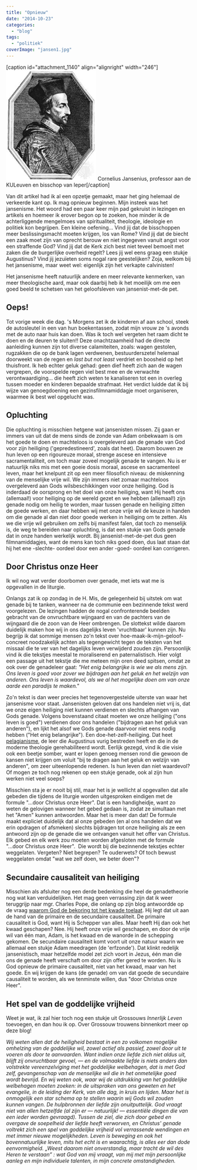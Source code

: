 ```yaml
---
title: "Opnieuw"
date: "2014-10-23"
categories: 
  - "blog"
tags: 
  - "politiek"
coverImage: "jansen1.jpg"
---
```


\[caption id="attachment\_1140" align="alignright" width="246"\]![Cornelius Jansenius, professor aan de KULeuven en bisschop van Ieper](images/jansen1.jpg) Cornelius Jansenius, professor aan de KULeuven en bisschop van Ieper\[/caption\]

Van dit artikel had ik al een opzetje gemaakt, maar het ging helemaal de verkeerde kant op. Ik mag opnieuw beginnen. Mijn insteek was het jansenisme. Het woord had een paar keer mijn pad gekruist in lezingen en artikels en hoemeer ik erover begon op te zoeken, hoe minder ik de achterliggende mengelmoes van spiritualiteit, theologie, ideologie en politiek kon begrijpen. Een kleine oefening… Vind jij dat de bisschoppen meer beslissingsmacht moeten krijgen, los van Rome? Vind jij dat de biecht een zaak moet zijn van oprecht berouw en niet ingegeven vanuit angst voor een straffende God? Vind jij dat de Kerk zich best niet teveel bemoeit met zaken die de burgerlijke overheid regelt? Lees jij wel eens graag een stukje Augustinus? Vind jij jezuïeten soms nogal rare geestelijken? Zoja, welkom bij het jansenisme, maar weet wel: eigenlijk zijn het verkapte calvinisten!

Het jansenisme heeft natuurlijk andere en meer relevante kenmerken, van meer theologische aard, maar ook daarbij heb ik het moeilijk om me een goed beeld te schetsen van het geloofsleven van jansenist-met-de pet.

## Oeps!

Tot vorige week die dag. 's Morgens zet ik de kinderen af aan school, steek de autosleutel in een van hun boekentassen, zodat mijn vrouw ze 's avonds met de auto naar huis kan doen. Was ik toch wel vergeten het raam dicht te doen en de deuren te sluiten!! Deze onachtzaamheid had de directe aanleiding kunnen zijn tot diverse calamiteiten, zoals: wagen gestolen, rugzakken die op de bank lagen verdwenen, bestuurderszetel helemaal doorweekt van de regen en _last but not least_ verdriet en boosheid op het thuisfront. Ik heb echter geluk gehad: geen dief heeft zich aan de wagen vergrepen, de voorspelde regen viel best mee en de verwachte verontwaardiging… die heeft zich weten te kanaliseren tot een in overleg tussen moeder en kinderen bepaalde strafmaat. Het verdict luidde dat ik bij wijze van genoegdoening een gezinsfilmnamiddagje moet organiseren, waarmee ik best wel opgelucht was.

## Opluchting

Die opluchting is misschien hetgene wat jansenisten missen. Zij gaan er immers van uit dat de mens sinds de zonde van Adam onbekwaam is om het goede te doen en machteloos is overgeleverd aan de genade van God voor zijn heiliging ('gepredestineerd', zoals dat heet). Daarom bouwen ze hun leven op een rigoureuze moraal, strenge ascese en intensieve sacramentaliteit, om toch maar zoveel mogelijk genade te vangen. Nu is er natuurlijk niks mis met een goeie dosis moraal, ascese en sacramenteel leven, maar het knelpunt zit op een meer filosofich niveau: de miskenning van de menselijke vrije wil. We zijn immers niet zomaar machteloos overgeleverd aan Gods wilsbeschikkingen voor onze heiliging. God is inderdaad de oorsprong en het doel van onze heiliging, want Hij heeft ons (allemaal!) voor heiliging op de wereld gezet en we hebben (allemaal!) zijn genade nodig om heilig te worden, maar tussen genade en heiliging zitten de goede werken, en daar hebben wij met onze vrije wil de keuze in handen om die genade al dan niet door goede werken in heiliging om te zetten. Als we die vrije wil gebruiken om zelfs bij manifest falen, dat toch zo menselijk is, de weg te bereiden naar opluchting, is dat een stukje van Gods genade dat in onze handen werkelijk wordt. Bij jansenist-met-de-pet dus geen filmnamiddagjes, want de mens kan toch niks goed doen, dus laat staan dat hij het ene -slechte- oordeel door een ander -goed- oordeel kan corrigeren.

## Door Christus onze Heer

Ik wil nog wat verder doorbomen over genade, met iets wat me is opgevallen in de liturgie.

Onlangs zat ik op zondag in de H. Mis, de gelegenheid bij uitstek om wat genade bij te tanken, wanneer na de communie een bezinnende tekst werd voorgelezen. De lezingen hadden de nogal confronterende beelden gebracht van de onvruchtbare wijngaard en van de pachters van de wijngaard die de zoon van de Heer ombrengen. De slottekst wilde daarom duidelijk maken hoe wij in ons dagelijks leven 'vruchtbaar' kunnen zijn. Nu begrijp ik dat sommige mensen zo'n tekst over hoe-maak-ik-mijn-geloof-concreet noodzakelijk achten als tegengewicht tegen de teksten van het missaal die te ver van het dagelijks leven verwijderd zouden zijn. Persoonlijk vind ik die tekstjes meestal te moraliserend en paternalistisch. Hier volgt een passage uit het tekstje die me meteen mijn oren deed spitsen, omdat ze ook over de genadeleer gaat: _"Het enig belangrijke is wie we als mens zijn. Ons leven is goed voor zover we bijdragen aan het geluk en het welzijn van anderen. Ons leven is waardevol, als we al het mogelijke doen om van onze aarde een paradijs te maken."_

Zo'n tekst is dan weer precies het tegenovergestelde uiterste van waar het jansenisme voor staat. Jansenisten geloven dat ons handelen niet vrij is, dat we onze eigen heiliging niet kunnen verdienen en slechts afhangen van Gods genade. Volgens bovenstaand citaat moeten we onze heiliging ("ons leven is goed") verdienen door ons handelen ("bijdragen aan het geluk van anderen"), en lijkt het alsof we Gods genade daarvoor niet eens nodig hebben ("Het enig belangrijke"). Een doe-het-zelf-heiliging. Dat heet [pelagianisme](https://nl.wikipedia.org/wiki/Pelagianisme), de leer die Augustinus vurig bestreden heeft en die in de moderne theologie gerehabiliteerd wordt. Eerlijk gezegd, vind ik die visie ook een beetje somber, want er lopen genoeg mensen rond die gewoon de kansen niet krijgen om voluit "bij te dragen aan het geluk en welzijn van anderen", om zeer uiteenlopende redenen. Is hun leven dan niet waardevol? Of mogen ze toch nog rekenen op een stukje genade, ook al zijn hun werken niet veel soeps?

Misschien sta je er nooit bij stil, maar het is je wellicht al opgevallen dat alle gebeden die tijdens de liturgie worden uitgesproken eindigen met de formule "...door Christus onze Heer". Dat is een handigheidje, want zo weten de gelovigen wanneer het gebed gedaan is, zodat ze simultaan met het "Amen" kunnen antwoorden. Maar het is meer dan dat! De formule maakt expliciet duidelijk dat al onze gebeden (en al ons handelen dat we erin opdragen of afsmeken) slechts bijdragen tot onze heiliging als ze een antwoord zijn op de genade die we ontvangen vanuit het offer van Christus. Elk gebed en elk werk zou moeten worden afgesloten met de formule "...door Christus onze Heer".  Die wordt bij die bezinnende tekstjes echter weggelaten. Vergeten? Niet begrepen? Te ouderwets? Of toch bewust weggelaten omdat "wat we zelf doen, we beter doen"?

## Secundaire causaliteit van heiliging

Misschien als afsluiter nog een derde bedenking die heel de genadetheorie nog wat kan verduidelijken. Het mag geen verrassing zijn dat ik weer teruggrijp naar mgr. Charles Pope, die onlang op zijn blog antwoordde op de vraag [waarom God de bekoring tot het kwade toelaat](http://blog.adw.org/2014/10/why-does-the-lords-prayer-ask-god-not-to-lead-us-into-temptation-why-would-god-do-such-a-thing/). Hij legt dat uit aan de hand van de primaire en de secundaire causaliteit. De primaire causaliteit is God, want Hij is Schepper van alles. Maar heeft Hij dan ook het kwaad geschapen? Nee. Hij heeft onze vrije wil geschapen, en door de vrije wil van één man, Adam, is het kwaad en de wanorde in de schepping gekomen. De secundaire causaliteit komt voort uit onze natuur waarin we allemaal een stukje Adam meedragen (de 'erfzonde'). Dat klinkt redelijk jansenistisch, maar hetzelfde model zet zich voort in Jezus, één man die ons de genade heeft verschaft om door zijn offer gered te worden. Nu is God opnieuw de primaire causaliteit, niet van het kwaad, maar van het goede. En wij krijgen de kans (de genade) om van dat goede de secundaire causaliteit te worden, als we tenminste willen, dus "door Christus onze Heer".

## Het spel van de goddelijke vrijheid

Weet je wat, ik zal hier toch nog een stukje uit Grossouws _Innerlijk Leven_ toevoegen, en dan hou ik op. Over Grossouw trouwens binnenkort meer op deze blog!

_Wij weten allen dat de heiligheid bestaat in een zo volkomen mogelijke omhelzing van de goddelijke wil, zowel actief als passief, zowel door uit te voeren als door te aanvaarden. Want indien onze liefde zich niet aldus uit, blijft zij onvruchtbaar gevoel, — en de volmaakte liefde is niets anders dan volstrekte vereenzelviging met het goddelijke welbehagen, dat is met God zelf, gevangenschap van de menselijke wil die in het onmetelijke goed wordt bevrijd. En wij weten ook, waar wij de uitdrukking van het goddelijke welbehagen moeten zoeken: in de uitspraken van ons geweten en het evangelie, in de leiding der Kerk, van alle dag, in kruis en lijden. Maar het is onmogelijk een star schema op te stellen waarin wij Gods wil zouden kunnen vangen. De hulpbronnen der liefde zijn onuitputtelijk. God vraagt niet van allen hetzelfde (al zijn er — natuurlijk! — essentiële dingen die van een ieder worden gevraagd). Tussen de ziel, die zich door gebed en overgave de soepelheid der liefde heeft verworven, en Christus' genade voltrekt zich een spel van goddelijke vrijheid vol verrassende wendingen en met immer nieuwe mogelijkheden. Leven is beweging en ook het bovennatuurlijke leven, mits het echt is en waarachtig, is alles eer dan dode eenvormigheid. „Weest daarom niet onverstandig, maar tracht de wil des Heren te verstaan” : wat God van mij vraagt, van mij met mijn persoonlijke aanleg en mijn individuele talenten, in mijn concrete omstandigheden._
